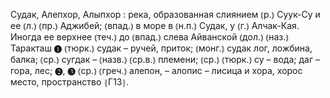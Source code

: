 ---
---

Судак, Алепхор, Алыпхор
: река, образованная слиянием ⦅р.⦆ Суук-Су и ее ⦅л.⦆ ⦅пр.⦆ Аджибей; ⦅впад.⦆ в море в ⦅н.п.⦆ Судак, у ⦅г.⦆ Алчак-Кая. Иногда ее верхнее ⦅теч.⦆ до ⦅впад.⦆ слева Айванской ⦅дол.⦆ ⦅наз.⦆ Таракташ ❶ ⦅тюрк.⦆ судак – ручей, приток; ⦅монг.⦆ судак лог, ложбина, балка; ⦅ср.⦆ сугдак – ⦅назв.⦆ ⦅ср.в.⦆ племени; ⦅ср.⦆ ⦅тюрк.⦆ су – вода; даг – гора, лес; ❷, ❸ ⦅ср.⦆ ⦅греч.⦆ алепон, – алопис – лисица и хора, хорос место, пространство ⦃Г13⦄.
